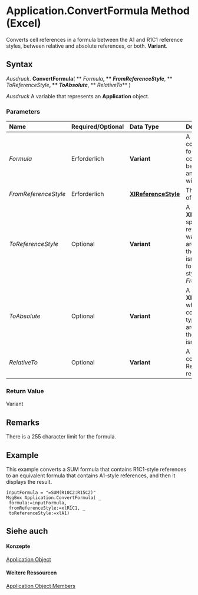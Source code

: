
# Application.ConvertFormula Method (Excel)

Converts cell references in a formula between the A1 and R1C1 reference styles, between relative and absolute references, or both.  **Variant**.


## Syntax

 _Ausdruck_. **ConvertFormula**( ** _Formula_**, ** _FromReferenceStyle_**, ** _ToReferenceStyle_**, ** _ToAbsolute_**, ** _RelativeTo_** )

 _Ausdruck_ A variable that represents an **Application** object.


### Parameters



|**Name**|**Required/Optional**|**Data Type**|**Description**|
|:-----|:-----|:-----|:-----|
| _Formula_|Erforderlich|**Variant**|A string that containis the formula you want to convert. This must be a valid formula, and it must begin with an equal sign.|
| _FromReferenceStyle_|Erforderlich|**[XlReferenceStyle](59a2de05-fe41-3f05-52c4-1ae9235fb878.md)**|The reference style of the formula.|
| _ToReferenceStyle_|Optional|**Variant**|A constant of  **XlReferenceStyle** specifying the reference style you want returned. If this argument is omitted, the reference style isn't changed; the formula stays in the style specified by _FromReferenceStyle_.|
| _ToAbsolute_|Optional|**Variant**|A constant of  **XlReferenceStyle** which specifies the converted reference type. If this argument is omitted, the reference type isn't changed.|
| _RelativeTo_|Optional|**Variant**|A  **Range** object that contains one cell. Relative references relate to this cell.|

### Return Value

Variant


## Remarks

There is a 255 character limit for the formula.


## Example

This example converts a SUM formula that contains R1C1-style references to an equivalent formula that contains A1-style references, and then it displays the result.


```
inputFormula = "=SUM(R10C2:R15C2)" 
MsgBox Application.ConvertFormula( _ 
 formula:=inputFormula, _ 
 fromReferenceStyle:=xlR1C1, _ 
 toReferenceStyle:=xlA1)
```


## Siehe auch


#### Konzepte


[Application Object](19b73597-5cf9-4f56-8227-b5211f657f6f.md)
#### Weitere Ressourcen


[Application Object Members](http://msdn.microsoft.com/library/4cb9ca42-8d07-cc9c-2d80-4eb9a5921e1e%28Office.15%29.aspx)